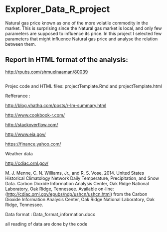 # Explorer_Data_R_project
Natural gas price known as one of the more volatile commodity in the  market. This is surprising since the Natural gas market is local, and only  few parameters are supposed to influence its price. In this project I  selected few parameters that might influence Natural gas price and  analyse the relation between them.


## Report in HTML format of the analysis:

http://rpubs.com/shmuelnaaman/80039 

## 

Projec code and HTML files: projectTemplate.Rmd and projectTemplate.html

Refferance :

http://blog.yhathq.com/posts/r-lm-summary.html 

 http://www.cookbook-r.com/
 
 http://stackoverflow.com/
 
http://www.eia.gov/ 

https://finance.yahoo.com/ 

Weather data 

http://cdiac.ornl.gov/ 

M. J. Menne, C. N. Williams, Jr., and R. S. Vose, 2014. United States Historical Climatology Network Daily Temperature, Precipitation, and Snow Data. Carbon Dioxide Information Analysis Center, Oak Ridge National Laboratory, Oak Ridge, Tennessee.
Available on-line: (http://cdiac.ornl.gov/epubs/ndp/ushcn/ushcn.html) from the Carbon Dioxide Information Analysis Center, Oak Ridge National Laboratory, Oak Ridge, Tennessee.


Data format : Data_format_information.docx

all reading of data are done by the code 

